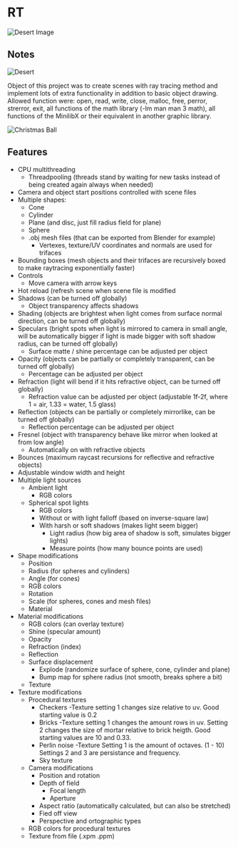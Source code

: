 # RT

![Desert Image](https://github.com/wehard/rt/blob/master/resources/screenshots/desert.jpg)

## Notes

![Desert](https://github.com/wehard/rt/blob/master/resources/screenshots/desert.jpg)

Object of this project was to create scenes with ray tracing method and implement lots of extra functionality in addition to basic object drawing. Allowed function were: open, read, write, close, malloc, free, perror, strerror, exit, all functions of the math library (-lm man man 3 math), all functions of the MinilibX or their equivalent in another graphic library.

![Christmas Ball](https://github.com/wehard/rt/blob/master/resources/screenshots/sasus_christmas.jpg)

## Features
- CPU multithreading
  - Threadpooling (threads stand by waiting for new tasks instead of being created again always when needed)
- Camera and object start positions controlled with scene files
- Multiple shapes:
  - Cone
  - Cylinder
  - Plane (and disc, just fill radius field for plane)
  - Sphere
  - .obj mesh files (that can be exported from Blender for example)
    - Vertexes, texture/UV coordinates and normals are used for trifaces
- Bounding boxes (mesh objects and their trifaces are recursively boxed to make raytracing exponentially faster)
- Controls
  - Move camera with arrow keys
- Hot reload (refresh scene when scene file is modified
- Shadows (can be turned off globally)
  - Object transparency affects shadows
- Shading (objects are brightest when light comes from surface normal direction, can be turned off globally)
- Speculars (bright spots when light is mirrored to camera in small angle, will be automatically bigger if light is made bigger with soft shadow radius, can be turned off globally)
  - Surface matte / shine percentage can be adjusted per object
- Opacity (objects can be partially or completely transparent, can be turned off globally)
  - Percentage can be adjusted per object
- Refraction (light will bend if it hits refractive object, can be turned off globally)
  - Refraction value can be adjusted per object (adjustable 1f-2f, where 1 = air, 1.33 = water, 1.5 glass)
- Reflection (objects can be partially or completely mirrorlike, can be turned off globally)
  - Reflection percentage can be adjusted per object
- Fresnel (object with transparency behave like mirror when looked at from low angle)
  - Automatically on with refractive objects
- Bounces (maximum raycast recursions for reflective and refractive objects)
- Adjustable window width and height
- Multiple light sources
  - Ambient light
    - RGB colors
  - Spherical spot lights
    - RGB colors
    - Without or with light falloff (based on inverse-square law)
    - With harsh or soft shadows (makes light seem bigger)
      - Light radius (how big area of shadow is soft, simulates bigger lights)
      - Measure points (how many bounce points are used)
- Shape modifications
  - Position
  - Radius (for spheres and cylinders)
  - Angle (for cones)
  - RGB colors
  - Rotation
  - Scale (for spheres, cones and mesh files)
  - Material
- Material modifications
  - RGB colors (can overlay texture)
  - Shine (specular amount)
  - Opacity
  - Refraction (index)
  - Reflection
  - Surface displacement
    - Explode (randomize surface of sphere, cone, cylinder and plane)
    - Bump map for sphere radius (not smooth, breaks sphere a bit)
  - Texture
- Texture modifications
  - Procedural textures
    - Checkers
      -Texture setting 1 changes size relative to uv. Good starting value is 0.2
    - Bricks
      -Texture setting 1 changes the amount rows in uv. Setting 2 changes the size of mortar relative to brick heigth. 
        Good starting values are 10 and 0.33.
    - Perlin noise
      -Texture Setting 1 is the amount of octaves. (1 - 10) Settings 2 and 3 are persistance and frequency.
    - Sky texture
  - Camera modifications
    - Position and rotation
    - Depth of field
      - Focal length
      - Aperture
    - Aspect ratio (automatically calculated, but can also be stretched)
    - Fied off view
    - Perspective and ortographic types
  - RGB colors for procedural textures
  - Texture from file (.xpm .ppm)
